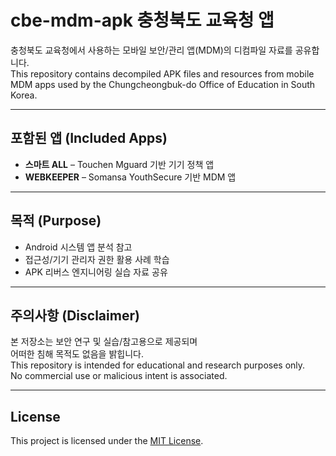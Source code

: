 # cbe-mdm-apk 충청북도 교육청 앱

충청북도 교육청에서 사용하는 모바일 보안/관리 앱(MDM)의 디컴파일 자료를 공유합니다.  
This repository contains decompiled APK files and resources from mobile MDM apps used by the Chungcheongbuk-do Office of Education in South Korea.

---

## 포함된 앱 (Included Apps)

- **스마트 ALL** – Touchen Mguard 기반 기기 정책 앱
- **WEBKEEPER** – Somansa YouthSecure 기반 MDM 앱

---

## 목적 (Purpose)

- Android 시스템 앱 분석 참고
- 접근성/기기 관리자 권한 활용 사례 학습
- APK 리버스 엔지니어링 실습 자료 공유

---

## 주의사항 (Disclaimer)

본 저장소는 보안 연구 및 실습/참고용으로 제공되며  
어떠한 침해 목적도 없음을 밝힙니다.  
This repository is intended for educational and research purposes only.  
No commercial use or malicious intent is associated.

---

## License

This project is licensed under the [MIT License](LICENSE).
